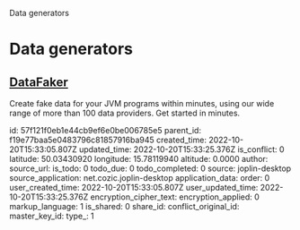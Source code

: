 Data generators

# Data generators

## [**DataFaker**](https://www.datafaker.net/)
Create fake data for your JVM programs within minutes, using our wide range of more than 100 data providers. Get started in minutes.

id: 57f121f0eb1e44cb9ef6e0be006785e5
parent_id: f19e77baa5e0483796c81857916ba945
created_time: 2022-10-20T15:33:05.807Z
updated_time: 2022-10-20T15:33:25.376Z
is_conflict: 0
latitude: 50.03430920
longitude: 15.78119940
altitude: 0.0000
author: 
source_url: 
is_todo: 0
todo_due: 0
todo_completed: 0
source: joplin-desktop
source_application: net.cozic.joplin-desktop
application_data: 
order: 0
user_created_time: 2022-10-20T15:33:05.807Z
user_updated_time: 2022-10-20T15:33:25.376Z
encryption_cipher_text: 
encryption_applied: 0
markup_language: 1
is_shared: 0
share_id: 
conflict_original_id: 
master_key_id: 
type_: 1